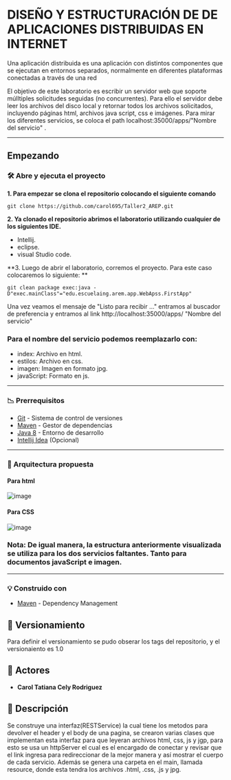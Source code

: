 # DISEÑO Y ESTRUCTURACIÓN DE DE APLICACIONES DISTRIBUIDAS EN INTERNET

Una aplicación distribuida es una aplicación con distintos componentes que se 
ejecutan en entornos separados, normalmente en diferentes plataformas conectadas a través de una red
 
El objetivo de este laboratorio es escribir un servidor web que soporte múlltiples solicitudes seguidas (no concurrentes). Para ello el servidor debe leer los archivos del disco local y retornar todos los archivos solicitados, incluyendo páginas html, archivos java script, css e imágenes.
Para mirar los diferentes servicios, se coloca el path localhost:35000/apps/"Nombre del servicio" .
 
**** 
## Empezando

### 🛠️ Abre y ejecuta el proyecto

**1. Para empezar se clona el repositorio colocando el siguiente comando**

```
git clone https://github.com/carol695/Taller2_AREP.git
```
**2. Ya clonado el repositorio abrimos el laboratorio utilizando cualquier de los siguientes IDE.**

* Intellij.
* eclipse.
* visual Studio code. 

**3. Luego de abrir el laboratorio, corremos el proyecto. Para este caso colocaremos lo siguiente: **

```
git clean package exec:java -D"exec.mainClass"="edu.escuelaing.arem.app.WebApss.FirstApp"
```

Una vez veamos el mensaje de "Listo para recibir ..." entramos al buscador de preferencia y entramos al link http://localhost:35000/apps/ "Nombre del servicio"

### Para el nombre del servicio podemos reemplazarlo con: 

* index: Archivo en html.
* estilos: Archivo en css.
* imagen: Imagen en formato jpg.
* javaScript: Formato en js. 

****
### :chart_with_downwards_trend: Prerrequisitos

-   [Git](https://git-scm.com/downloads) - Sistema de control de versiones
-   [Maven](https://maven.apache.org/download.cgi) - Gestor de dependencias
-   [Java 8](https://www.java.com/download/ie_manual.jsp) - Entorno de desarrollo
-   [Intellij Idea](https://www.jetbrains.com/es-es/idea/download/) (Opcional)

****

### :construction: Arquitectura propuesta

#### Para html 

![image](https://user-images.githubusercontent.com/63822072/217949026-6cc28799-52b1-465f-adde-860daa588a1b.png)

#### Para CSS

![image](https://user-images.githubusercontent.com/63822072/217949523-86873440-23ea-4da8-906e-5b33c32ff64d.png)

### Nota: De igual manera, la estructura anteriormente visualizada se utiliza para los dos servicios faltantes. Tanto para documentos javaScript e imagen. 

****
### :bulb: Construido con

* [Maven](https://maven.apache.org/) - Dependency Management

## :mag_right: Versionamiento

Para definir el versionamiento se pudo obserar los tags del repositorio, y el versionaiento es 1.0 

## :woman: Actores

* **Carol Tatiana Cely Rodriguez** 

## :page_with_curl: Descripción

Se construye una interfaz(RESTService) la cual tiene los metodos para devolver el header y el body de una pagina, se crearon varias clases que implementan esta interfaz para que leyeran archivos html, css, js y jgp, para esto se usa un httpServer el cual es el encargado de conectar y revisar que el link ingresa para redireccionar de la mejor manera y así mostrar el cuerpo de cada servicio. 
Además se genera una carpeta en el main, llamada resource, donde esta tendra los archivos .html, .css, .js y jpg. 
